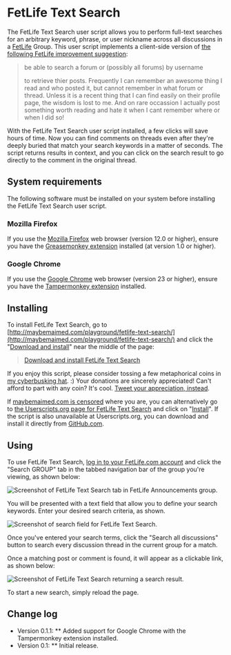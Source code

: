 # FetLife Text Search

The FetLife Text Search user script allows you to perform full-text searches for an arbitrary keyword, phrase, or user nickname across all discussions in a [FetLife](https://fetlife.com/) Group. This user script implements a client-side version of [the following FetLife improvement suggestion](https://fetlife.com/improvements/942):

> be able to search a forum or (possibly all forums) by username
>
> to retrieve thier posts. Frequently I can remember an awesome thing I read and who posted it, but cannot remember in what forum or thread. Unless it is a recent thing that I can find easily on their profile page, the wisdom is lost to me.
And on rare occassion I actually post something worth reading and hate it when I cant remember where or when I did so!

With the FetLife Text Search user script installed, a few clicks will save hours of time. Now you can find comments on threads even after they're deeply buried that match your search keywords in a matter of seconds. The script returns results in context, and you can click on the search result to go directly to the comment in the original thread.

## System requirements

The following software must be installed on your system before installing the FetLife Text Search user script.

### Mozilla Firefox

If you use the [Mozilla Firefox](http://getfirefox.com/) web browser (version 12.0 or higher), ensure you have the [Greasemonkey extension](https://addons.mozilla.org/en-US/firefox/addon/greasemonkey/) installed (at version 1.0 or higher).

### Google Chrome

If you use the [Google Chrome](https://chrome.google.com/) web browser (version 23 or higher), ensure you have the [Tampermonkey extension](https://chrome.google.com/webstore/detail/tampermonkey/dhdgffkkebhmkfjojejmpbldmpobfkfo) installed.

## Installing

To install FetLife Text Search, go to [http://maybemaimed.com/playground/fetlife-text-search/](http://maybemaimed.com/playground/fetlife-text-search/) and click the "[Download and install](https://userscripts.org/scripts/source/152135.user.js)" near the middle of the page:

> [Download and install FetLife Text Search](https://userscripts.org/scripts/source/152135.user.js)

If you enjoy this script, please consider tossing a few metaphorical coins in [my cyberbusking hat](http://maybemaimed.com/cyberbusking/). :) Your donations are sincerely appreciated! Can't afford to part with any coin? It's cool. [Tweet your appreciation, instead](https://twitter.com/intent/tweet?text=Finding%20stuff%20in%20FetLife%20is%20WAY%20easier%20w%2Fthe%20%23FetLife%20Text%20%23Search%20tool%20http%3A%2F%2Fmaybemaimed.com%2Fplayground%2Ffetlife-text-search%2F%20by%20%40maymaym.%20Check%20him%20out%20http%3A%2F%2Fmaybemaimed.com%2Fcyberbusking%2F).

If [maybemaimed.com is censored](http://maybemaimed.com/where-im-censored/) where you are, you can alternatively go to [the Userscripts.org page for FetLife Text Search](https://userscripts.org/scripts/show/152135) and click on "[Install](http://userscripts.org/scripts/source/152135.user.js)". If the script is also unavailable at Userscripts.org, you can download and install it directly from [GitHub.com](https://github.com/meitar/fetlife-text-search/raw/master/fetlife-text-search.user.js).

## Using

To use FetLife Text Search, [log in to your FetLife.com account](https://fetlife.com/login) and click the "Search GROUP" tab in the tabbed navigation bar of the group you're viewing, as shown below:

![Screenshot of FetLife Text Search tab in FetLife Announcements group.](http://i.imgur.com/lAkyx.png)

You will be presented with a text field that allow you to define your search keywords. Enter your desired search criteria, as shown.

![Screenshot of search field for FetLife Text Search.](http://i.imgur.com/yg9Nw.png)

Once you've entered your search terms, click the "Search all discussions" button to search every discussion thread in the current group for a match.

Once a matching post or comment is found, it will appear as a clickable link, as shown below:

![Screenshot of FetLife Text Search returning a search result.](http://i.imgur.com/kEyep.png)

To start a new search, simply reload the page.

## Change log

* Version 0.1.1:
** Added support for Google Chrome with the Tampermonkey extension installed.
* Version 0.1:
** Initial release.
